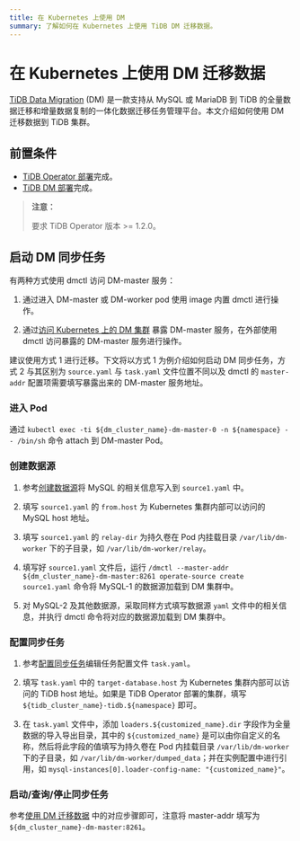 ```yaml
---
title: 在 Kubernetes 上使用 DM
summary: 了解如何在 Kubernetes 上使用 TiDB DM 迁移数据。
---
```


# 在 Kubernetes 上使用 DM 迁移数据

[TiDB Data Migration](https://docs.pingcap.com/zh/tidb-data-migration/v2.0) (DM) 是一款支持从 MySQL 或 MariaDB 到 TiDB 的全量数据迁移和增量数据复制的一体化数据迁移任务管理平台。本文介绍如何使用 DM 迁移数据到 TiDB 集群。

## 前置条件

* [TiDB Operator 部署](deploy-tidb-operator.md)完成。
* [TiDB DM 部署](deploy-tidb-dm.md)完成。

> **注意：**
>
> 要求 TiDB Operator 版本 >= 1.2.0。

## 启动 DM 同步任务

有两种方式使用 dmctl 访问 DM-master 服务：

1. 通过进入 DM-master 或 DM-worker pod 使用 image 内置 dmctl 进行操作。

2. 通过[访问 Kubernetes 上的 DM 集群](deploy-tidb-dm.md#访问-kubernetes-上的-dm-集群) 暴露 DM-master 服务，在外部使用 dmctl 访问暴露的 DM-master 服务进行操作。

建议使用方式 1 进行迁移。下文将以方式 1 为例介绍如何启动 DM 同步任务，方式 2 与其区别为 `source.yaml` 与 `task.yaml` 文件位置不同以及 dmctl 的 `master-addr` 配置项需要填写暴露出来的 DM-master 服务地址。

### 进入 Pod

通过 `kubectl exec -ti ${dm_cluster_name}-dm-master-0 -n ${namespace} -- /bin/sh` 命令 attach 到 DM-master Pod。

### 创建数据源

1. 参考[创建数据源](https://docs.pingcap.com/zh/tidb-data-migration/v2.0/migrate-data-using-dm#第-3-步创建数据源)将 MySQL 的相关信息写入到 `source1.yaml` 中。

2. 填写 `source1.yaml` 的 `from.host` 为 Kubernetes 集群内部可以访问的 MySQL host 地址。

3. 填写 `source1.yaml` 的 `relay-dir` 为持久卷在 Pod 内挂载目录 `/var/lib/dm-worker` 下的子目录，如 `/var/lib/dm-worker/relay`。

4. 填写好 `source1.yaml` 文件后，运行 `/dmctl --master-addr ${dm_cluster_name}-dm-master:8261 operate-source create source1.yaml` 命令将 MySQL-1 的数据源加载到 DM 集群中。

5. 对 MySQL-2 及其他数据源，采取同样方式填写数据源 `yaml` 文件中的相关信息，并执行 dmctl 命令将对应的数据源加载到 DM 集群中。

### 配置同步任务

1. 参考[配置同步任务](https://docs.pingcap.com/zh/tidb-data-migration/v2.0/migrate-data-using-dm#第-4-步配置任务)编辑任务配置文件 `task.yaml`。

2. 填写 `task.yaml` 中的 `target-database.host` 为 Kubernetes 集群内部可以访问的 TiDB host 地址。如果是 TiDB Operator 部署的集群，填写 `${tidb_cluster_name}-tidb.${namespace}` 即可。

3. 在 `task.yaml` 文件中，添加 `loaders.${customized_name}.dir` 字段作为全量数据的导入导出目录，其中的 `${customized_name}` 是可以由你自定义的名称，然后将此字段的值填写为持久卷在 Pod 内挂载目录 `/var/lib/dm-worker` 下的子目录，如 `/var/lib/dm-worker/dumped_data`；并在实例配置中进行引用，如 `mysql-instances[0].loader-config-name: "{customized_name}"`。

### 启动/查询/停止同步任务

参考[使用 DM 迁移数据](https://docs.pingcap.com/zh/tidb-data-migration/v2.0/migrate-data-using-dm#第-5-步启动任务) 中的对应步骤即可，注意将 master-addr 填写为 `${dm_cluster_name}-dm-master:8261`。
